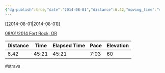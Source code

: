 ```yaml
---
{"dg-publish":true,"date":"2014-08-01","distance":6.42,"moving_time":"45:21","elapsed_time":"45:21","pace":"7:03","total_elevation_gain":60,"url":"https://www.strava.com/activities/174556216","permalink":"/01-personal/strava/2014-08-01-08-01-2014-fort-rock-or/","dgPassFrontmatter":true}
---
```



[[2014-08-01\|2014-08-01]]

[08/01/2014 Fort Rock, OR](https://www.strava.com/activities/174556216)

| Distance | Time  | Elapsed Time | Pace | Elevation |
| -------- | ----- | ------------ | ---- | --------- |
| 6.42     | 45:21 | 45:21        | 7:03 | 60        |




#strava
